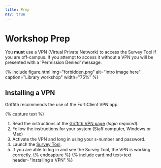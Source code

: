 ```yaml
---
title: Prep
nav: true
--- 
```


# Workshop Prep

You **must** use a VPN (Virtual Private Network) to access the Survey Tool if you are off-campus. If you attempt to access it without a VPN you will be presented with a 'Permission Denied' message.

{% include figure.html img="forbidden.png" alt="intro image here" caption="Library workshop" width="75%" %}

## Installing a VPN

Griffith recommends the use of the FortiClient VPN app.

{% capture text %}
1. Read the instructions at the [Griffith VPN page](https://intranet.secure.griffith.edu.au/computing/remote-access/virtual-private-network) (*login required*).
2. Follow the instructions for your system (Staff computer, Windows or Mac)
3. Activate the VPN and long in using your s-number and password.
3. Launch the [Survey Tool](https://prodsurvey.rcs.griffith.edu.au/prodls200/index.php/admin/index).
5. If you are able to log in and see the Survey Tool, the VPN is working correctly.
{% endcapture %}
{% include card.md text=text header="Installing a VPN" %}

